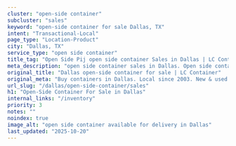 ```yaml
---
cluster: "open-side container"
subcluster: "sales"
keyword: "open-side container for sale Dallas, TX"
intent: "Transactional-Local"
page_type: "Location-Product"
city: "Dallas, TX"
service_type: "open side container"
title_tag: "Open Side Pij open side container Sales in Dallas | LC Container"
meta_description: "open side container sales in Dallas. Open side containers for oversized cargo. Fast delivery, competitive pricing. Serving open side container area. Quote ID: CPK. Call (214) 524-4168 for your free quote today."
original_title: "Dallas open-side container for sale | LC Container"
original_meta: "Buy containers in Dallas. Local since 2003. New & used inventory. Fast delivery. Get your free quote — call (214) 524-4168 today. LC Container — your trusted..."
url_slug: "/dallas/open-side-container/sales"
h1: "Open-Side Container For Sale in Dallas"
internal_links: "/inventory"
priority: 3
notes: ""
noindex: true
image_alt: "open side container available for delivery in Dallas"
last_updated: "2025-10-20"
---
```


<!-- TODO: Add unique city/inventory copy, images, and internal links here. -->
